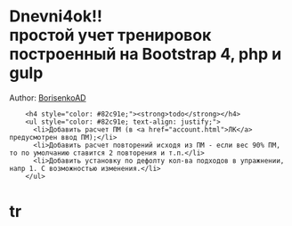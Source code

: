 <h1><strong>Dnevni4ok!!</strong> <br>простой учет тренировок построенный на Bootstrap 4, php и gulp</h1>

<p>Author: <a href="https://vk.com/adborisenko" target="_blank">BorisenkoAD</a></p>

        <h4 style="color: #82c91e;"><strong>todo</strong></h4>
        <ul style="color: #82c91e; text-align: justify;">
          <li>Добавить расчет ПМ (в <a href="account.html">ЛК</a> предусмотрен ввод ПМ);</li>
          <li>Добавить расчет повторений исходя из ПМ - если вес 90% ПМ, то по умолчанию ставится 2 повторения и т.п.</li>
          <li>Добавить установку по дефолту кол-ва подходов в упражнении, напр 1. С возможностью изменения.</li>
        </ul>

# tr
